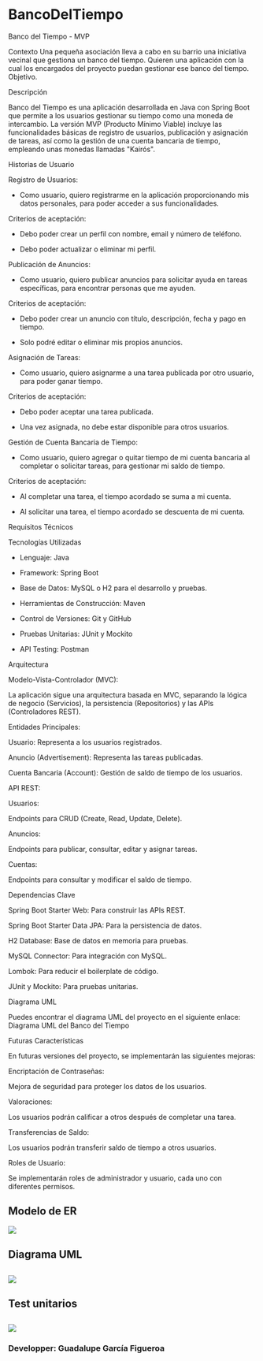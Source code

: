 ﻿# BancoDelTiempo
Banco del Tiempo - MVP

Contexto
Una pequeña asociación lleva a cabo en su barrio una iniciativa vecinal que gestiona un banco del tiempo. Quieren una aplicación con la cual los encargados del proyecto puedan gestionar ese banco del tiempo.
Objetivo.

Descripción

Banco del Tiempo es una aplicación desarrollada en Java con Spring Boot que permite a los usuarios gestionar su tiempo como una moneda de intercambio. La versión MVP (Producto Mínimo Viable) incluye las funcionalidades básicas de registro de usuarios, publicación y asignación de tareas, así como la gestión de una cuenta bancaria de tiempo, empleando unas monedas llamadas "Kairós".

Historias de Usuario

Registro de Usuarios:

- Como usuario, quiero registrarme en la aplicación proporcionando mis datos personales, para poder acceder a sus funcionalidades.

Criterios de aceptación:

- Debo poder crear un perfil con nombre, email y número de teléfono.

- Debo poder actualizar o eliminar mi perfil.

Publicación de Anuncios:

- Como usuario, quiero publicar anuncios para solicitar ayuda en tareas específicas, para encontrar personas que me ayuden.

Criterios de aceptación:

- Debo poder crear un anuncio con título, descripción, fecha y pago en tiempo.

- Solo podré editar o eliminar mis propios anuncios.

Asignación de Tareas:

- Como usuario, quiero asignarme a una tarea publicada por otro usuario, para poder ganar tiempo.

Criterios de aceptación:

- Debo poder aceptar una tarea publicada.

- Una vez asignada, no debe estar disponible para otros usuarios.

Gestión de Cuenta Bancaria de Tiempo:

- Como usuario, quiero agregar o quitar tiempo de mi cuenta bancaria al completar o solicitar tareas, para gestionar mi saldo de tiempo.

Criterios de aceptación:

- Al completar una tarea, el tiempo acordado se suma a mi cuenta.

- Al solicitar una tarea, el tiempo acordado se descuenta de mi cuenta.

Requisitos Técnicos

Tecnologías Utilizadas

- Lenguaje: Java

- Framework: Spring Boot

- Base de Datos: MySQL o H2 para el desarrollo y pruebas.

- Herramientas de Construcción: Maven

- Control de Versiones: Git y GitHub

- Pruebas Unitarias: JUnit y Mockito

- API Testing: Postman

Arquitectura

Modelo-Vista-Controlador (MVC):

La aplicación sigue una arquitectura basada en MVC, separando la lógica de negocio (Servicios), la persistencia (Repositorios) y las APIs (Controladores REST).

Entidades Principales:

Usuario: Representa a los usuarios registrados.

Anuncio (Advertisement): Representa las tareas publicadas.

Cuenta Bancaria (Account): Gestión de saldo de tiempo de los usuarios.

API REST:

Usuarios:

Endpoints para CRUD (Create, Read, Update, Delete).

Anuncios:

Endpoints para publicar, consultar, editar y asignar tareas.

Cuentas:

Endpoints para consultar y modificar el saldo de tiempo.

Dependencias Clave

Spring Boot Starter Web: Para construir las APIs REST.

Spring Boot Starter Data JPA: Para la persistencia de datos.

H2 Database: Base de datos en memoria para pruebas.

MySQL Connector: Para integración con MySQL.

Lombok: Para reducir el boilerplate de código.

JUnit y Mockito: Para pruebas unitarias.

Diagrama UML

Puedes encontrar el diagrama UML del proyecto en el siguiente enlace:
Diagrama UML del Banco del Tiempo

Futuras Características

En futuras versiones del proyecto, se implementarán las siguientes mejoras:

Encriptación de Contraseñas:

Mejora de seguridad para proteger los datos de los usuarios.

Valoraciones:

Los usuarios podrán calificar a otros después de completar una tarea.

Transferencias de Saldo:

Los usuarios podrán transferir saldo de tiempo a otros usuarios.

Roles de Usuario:

Se implementarán roles de administrador y usuario, cada uno con diferentes permisos.

<h2> Modelo de ER </h2>
<p> 
<img src="https://github.com/GuadalupeGFigueroa/BancoDelTiempo/blob/dev/Modelo%20ER.png"heigt=50%>
</p>

<h2> Diagrama UML <h2>
<p>
<img src="https://github.com/GuadalupeGFigueroa/BancoDelTiempo/blob/dev/Modelo%20ER.png"heigt=50%>
</p>

<h2>Test unitarios<h2>
<p> 
<img src="https://github.com/GuadalupeGFigueroa/BancoDelTiempo/blob/dev/Test%20de%20cobertura%2075%2C21%25.png"heigt=50%>
</p>

<h3>Developper: Guadalupe García Figueroa</h3>
